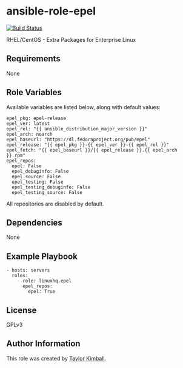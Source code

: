 # ansible-role-epel

[![Build Status](https://travis-ci.org/linuxhq/ansible-role-epel.svg?branch=master)](https://travis-ci.org/linuxhq/ansible-role-epel)

RHEL/CentOS - Extra Packages for Enterprise Linux

## Requirements

None

## Role Variables

Available variables are listed below, along with default values:

    epel_pkg: epel-release
    epel_ver: latest
    epel_rel: "{{ ansible_distribution_major_version }}"
    epel_arch: noarch
    epel_baseurl: "https://dl.fedoraproject.org/pub/epel"
    epel_release: "{{ epel_pkg }}-{{ epel_ver }}-{{ epel_rel }}"
    epel_fetch: "{{ epel_baseurl }}/{{ epel_release }}.{{ epel_arch }}.rpm"
    epel_repos:
      epel: False
      epel_debuginfo: False
      epel_source: False
      epel_testing: False
      epel_testing_debuginfo: False
      epel_testing_source: False

All repositories are disabled by default.

## Dependencies

None

## Example Playbook

    - hosts: servers
      roles:
        - role: linuxhq.epel
          epel_repos:
            epel: True

## License

GPLv3

## Author Information

This role was created by [Taylor Kimball](http://www.linuxhq.org).
